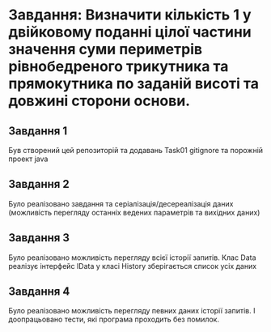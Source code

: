 # Завдання: Визначити кількість 1 у двійковому поданні цілої частини значення суми периметрів рівнобедреного трикутника та прямокутника по заданій висоті та довжині сторони основи.
## Завдання 1
Був створений цей репозиторій та додавань Task01 gitignore та порожній проект java
## Завдання 2
Було реалізовано завдання та серіалізація/десереалізація даних (можливість перегляду останніх ведених параметрів та вихідних даних)

## Завдання 3
Було реалізовано можливість перегляду всієї історії запитів. Клас Data реалізує інтерфейс IData у класі History зберігається список усіх даних

## Завдання 4
Було реалізовано можливість перегляду певних даних історії запитів. І доопрацьовано тести, які програма проходить без помилок.
